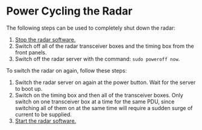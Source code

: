 # Power Cycling the Radar

The following steps can be used to completely shut down the radar:

1. [Stop the radar software.](Stopping%20the%20radar.md)
1. Switch off all of the radar transceiver boxes and the timing box from the front panels.
1. Switch off the radar server with the command: `sudo poweroff now`.

To switch the radar on again, follow these steps:

1. Switch the radar server on again at the power button. Wait for the server to boot up.
1. Switch on the timing box and then all of the transceiver boxes. Only switch on one transceiver box at a time for the same PDU, since switching all of them on at the same time will require a sudden surge of current to be supplied.
1. [Start the radar software.](Starting%20the%20radar.md)